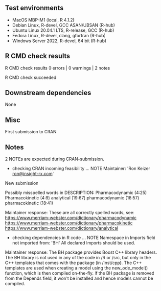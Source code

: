 ## Test environments

* MacOS MBP-M1 (local, R 4.1.2)
* Debian Linux, R-devel, GCC ASAN/UBSAN (R-hub)
* Ubuntu Linux 20.04.1 LTS, R-release, GCC (R-hub)
* Fedora Linux, R-devel, clang, gfortran (R-hub)
* Windows Server 2022, R-devel, 64 bit (R-hub)

## R CMD check results

R CMD check results
0 errors | 0 warnings | 2 notes

R CMD check succeeded


## Downstream dependencies

None


## Misc

First submission to CRAN


## Notes

2 NOTEs are expected during CRAN-submission.

* checking CRAN incoming feasibility ... NOTE
Maintainer: 'Ron Keizer <ron@insight-rx.com>'

New submission

Possibly misspelled words in DESCRIPTION:
  Pharmacodynamic (4:25)
  Pharmacokinetic (4:9)
  analytical (19:67)
  pharmacodynamic (18:57)
  pharmacokinetic (18:41)

Maintainer response: These are all correctly spelled words, see:
https://www.merriam-webster.com/dictionary/pharmacodynamic
https://www.merriam-webster.com/dictionary/pharmacokinetic
https://www.merriam-webster.com/dictionary/analytical

* checking dependencies in R code ... NOTE
Namespace in Imports field not imported from: 'BH'
  All declared Imports should be used.

Maintainer response: The BH package provides Boost C++ library headers. The BH library is not used in any of the code in /R or /src, but only in the C++ templates that comes with the package (in /inst/cpp). The C++ templates are used when creating a model using the new_ode_model() function, which is then compiled on-the-fly. If the BH package is removed from the Depends field, it won't be installed and hence models cannot be compiled.
